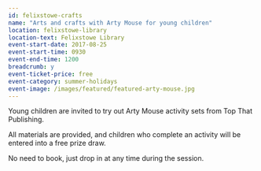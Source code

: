 ```yaml
---
id: felixstowe-crafts
name: "Arts and crafts with Arty Mouse for young children"
location: felixstowe-library
location-text: Felixstowe Library
event-start-date: 2017-08-25
event-start-time: 0930
event-end-time: 1200
breadcrumb: y
event-ticket-price: free
event-category: summer-holidays
event-image: /images/featured/featured-arty-mouse.jpg
---
```


Young children are invited to try out Arty Mouse activity sets from Top That Publishing.

All materials are provided, and children who complete an activity will be entered into a free prize draw.

No need to book, just drop in at any time during the session.
